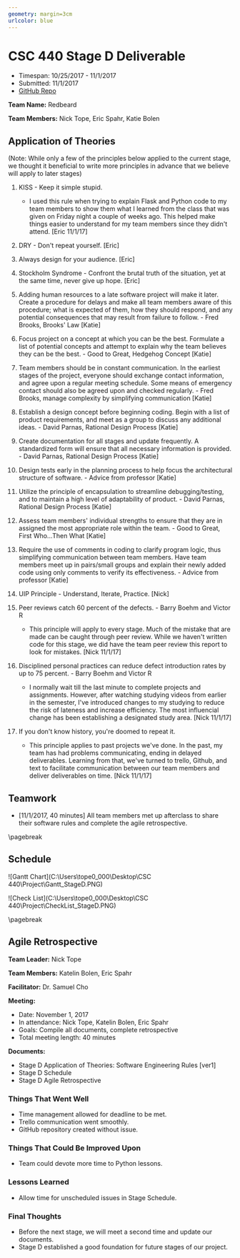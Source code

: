 ```yaml
---
geometry: margin=3cm
urlcolor: blue
---
```


# CSC 440 Stage D Deliverable

* Timespan: 10/25/2017 - 11/1/2017
* Submitted: 11/1/2017
* [GitHub Repo](https://github.com/tope018/CSC-440-Project)

**Team Name:** Redbeard

**Team Members:** Nick Tope, Eric Spahr, Katie Bolen


## Application of Theories
(Note: While only a few of the principles below applied to the current stage, we thought it beneficial to write more principles in advance that we believe will apply to later stages)

1. KISS - Keep it simple stupid. 
    * I used this rule when trying to explain Flask and Python code to my team members to show them what I learned from the class that was given on Friday night a couple of weeks ago. This helped make things easier to understand for my team members since they didn't attend. [Eric 11/1/17]

2. DRY - Don't repeat yourself. [Eric]

3. Always design for your audience. [Eric]

4. Stockholm Syndrome - Confront the brutal truth of the situation, yet at the same time, never give up hope. [Eric]

5. Adding human resources to a late software project will make it later.  Create a procedure for delays and make all team members aware of this procedure; what is expected of them, how they should respond, and any potential consequences that may result from failure to follow. - Fred Brooks, Brooks' Law [Katie]

6. Focus project on a concept at which you can be the best. Formulate a list of potential concepts and attempt to explain why the team believes they can be the best. - Good to Great, Hedgehog Concept [Katie]

7. Team members should be in constant communication. In the earliest stages of the project, everyone should exchange contact information, and agree upon a regular meeting schedule.  Some means of emergency contact should also be agreed upon and checked regularly. - Fred Brooks, manage complexity by simplifying communication [Katie]

8. Establish a design concept before beginning coding. Begin with a list of product requirements, and meet as a group to discuss any additional ideas. - David Parnas, Rational Design Process [Katie]

9. Create documentation for all stages and update frequently. A standardized form will ensure that all necessary information is provided. - David Parnas, Rational Design Process [Katie]

10. Design tests early in the planning process to help focus the architectural structure of software. - Advice from professor [Katie]

11. Utilize the principle of encapsulation to streamline debugging/testing, and to maintain a high level of adaptability of product. - David Parnas, Rational Design Process [Katie]

12. Assess team members' individual strengths to ensure that they are in assigned the most appropriate role within the team. - Good to Great, First Who...Then What [Katie]

13. Require the use of comments in coding to clarify program logic, thus simplifying communication between team members.  Have team members meet up in pairs/small groups and explain their newly added code using only comments to verify its effectiveness. - Advice from professor [Katie]
    
14. UIP Principle - Understand, Iterate, Practice. [Nick]

15. Peer reviews catch 60 percent of the defects. - Barry Boehm and Victor R
    * This principle will apply to every stage. Much of the mistake that are made can be caught through peer review. While we haven't written code for this stage, we did have the team peer review this report to look for mistakes. [Nick 11/1/17]
    
16. Disciplined personal practices can reduce defect introduction rates by up to 75 percent. - Barry Boehm and Victor R
    * I normally wait till the last minute to complete projects and assignments. However, after watching studying videos from earlier in the semester, I've introduced changes to my studying to reduce the risk of lateness and increase efficiency. The most influencial change has been establishing a designated study area. [Nick 11/1/17]

17. If you don't know history, you're doomed to repeat it. 
    * This principle applies to past projects we've done. In the past, my team has had problems communicating, ending in delayed deliverables. Learning from that, we've turned to trello, Github, and text to facilitate communication between our team members and deliver deliverables on time. [Nick 11/1/17]
    

## Teamwork

* [11/1/2017, 40 minutes] All team members met up afterclass to share their software rules and complete the agile retrospective.

\pagebreak

## Schedule

![Gantt Chart](C:\Users\tope0_000\Desktop\CSC 440\Project\Gantt_StageD.PNG)

![Check List](C:\Users\tope0_000\Desktop\CSC 440\Project\CheckList_StageD.PNG)

\pagebreak

## Agile Retrospective


**Team Leader:** Nick Tope

**Team Members:** Katelin Bolen, Eric Spahr

**Facilitator:** Dr. Samuel Cho

**Meeting:**
* Date: November 1, 2017
* In attendance: Nick Tope, Katelin Bolen, Eric Spahr
* Goals: Compile all documents, complete retrospective
* Total meeting length: 40 minutes

**Documents:**
* Stage D Application of Theories: Software Engineering Rules [ver1]
* Stage D Schedule
* Stage D Agile Retrospective

### Things That Went Well

* Time management allowed for deadline to be met.
* Trello communication went smoothly.
* GitHub repository created without issue.

### Things That Could Be Improved Upon

* Team could devote more time to Python lessons.

### Lessons Learned

* Allow time for unscheduled issues in Stage Schedule.

### Final Thoughts

* Before the next stage, we will meet a second time and update our documents.
* Stage D established a good foundation for future stages of our project.